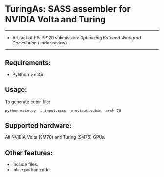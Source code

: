 # TuringAs: SASS assembler for NVIDIA Volta and Turing

---
* Artifact of PPoPP'20 submission: *Optimizing Batched Winograd Convolution* (under review)
---

## Requirements:
* Pyhthon >= 3.6

## Usage:
To generate cubin file:
```
python main.py -i input.sass -o output.cubin -arch 70
```

## Supported hardware:
All NVIDIA Volta (SM70) and Turing (SM75) GPUs.

## Other features:
* Include files.
* Inline python code.
